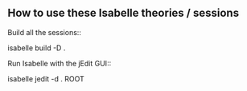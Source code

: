 ## How to use these Isabelle theories / sessions

Build all the sessions::

  isabelle build -D .


Run Isabelle with the jEdit GUI::

  isabelle jedit -d . ROOT

